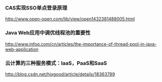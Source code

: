 ### CAS实现SSO单点登录原理 ###
http://www.open-open.com/lib/view/open1432381488005.html

### Java Web应用中调优线程池的重要性 ###
http://www.infoq.com/cn/articles/the-importance-of-thread-pool-in-java-web-application

### 云计算的三种服务模式：IaaS，PaaS和SaaS ### 
http://blog.csdn.net/hjxgood/article/details/18363789